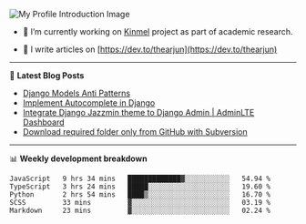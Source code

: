 ![My Profile Introduction Image](https://i.ibb.co/tLFZ15Q/gh.png)

- 🔭 I’m currently working on [Kinmel](https://github.com/thearjun/kinmel) project as part of academic research.

- 📝 I write articles on [https://dev.to/thearjun](https://dev.to/thearjun)

-------

📕 **Latest Blog Posts**
<!-- BLOG-POST-LIST:START -->
- [Django Models Anti Patterns](https://dev.to/thearjun/django-models-anti-patterns-1ma1)
- [Implement Autocomplete in Django](https://dev.to/thearjun/implement-autocomplete-in-django-3h20)
- [Integrate Django Jazzmin theme to Django Admin | AdminLTE Dashboard](https://dev.to/thearjun/integrate-django-jazzmin-theme-to-django-admin-adminlte-dashboard-5aao)
- [Download required folder only from GitHub with Subversion](https://dev.to/thearjun/download-required-folder-only-from-github-with-subversion-2gpc)
<!-- BLOG-POST-LIST:END -->

-------

📊 **Weekly development breakdown**
<!--START_SECTION:waka-->
```text
JavaScript   9 hrs 34 mins   █████████████▓░░░░░░░░░░░   54.94 % 
TypeScript   3 hrs 24 mins   █████░░░░░░░░░░░░░░░░░░░░   19.60 % 
Python       2 hrs 54 mins   ████▒░░░░░░░░░░░░░░░░░░░░   16.70 % 
SCSS         33 mins         ▓░░░░░░░░░░░░░░░░░░░░░░░░   03.19 % 
Markdown     23 mins         ▓░░░░░░░░░░░░░░░░░░░░░░░░   02.24 % 
```
<!--END_SECTION:waka-->
<img src='https://profile-counter.glitch.me/thearjun/count.svg' width='0px'>
